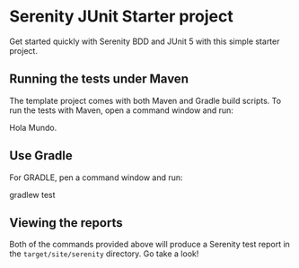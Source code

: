 # Serenity JUnit Starter project

Get started quickly with Serenity BDD and JUnit 5 with this simple starter project. 

## Running the tests under Maven

The template project comes with both Maven and Gradle build scripts. To run the tests with Maven, open a command window and run:

Hola Mundo.

## Use Gradle

For GRADLE, pen a command window and run:

  gradlew test 

## Viewing the reports

Both of the commands provided above will produce a Serenity test report in the `target/site/serenity` directory. Go take a look!
